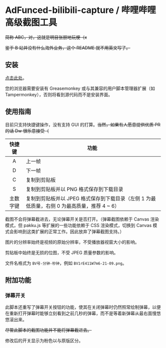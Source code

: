 # AdFunced-bilibili-capture / 哔哩哔哩高级截图工具

~~简称 ABC，对，这就是明目张胆地玩梗（x~~

~~鉴于 B 站并没有什么海外业务，这个 README 就不用英文写了。~~

## 安装

[点击此处](https://github.com/Dwscdv3/AdFunced-bilibili-capture/blob/master/AdFunced-bilibili-capture.user.js)。

您的浏览器需要安装有 Greasemonkey 或与其兼容的用户脚本管理器扩展（如 Tampermonkey），否则将看到源代码而不是安装界面。

## 使用指南

目前只支持快捷键操作，没有支持 GUI 的打算。~~当然，如果有人愿意提供优质 PR 的话 Dw 很乐意接受（~~

| 快捷键   | 功能                                                                                        |
|:--------:|---------------------------------------------------------------------------------------------|
| A        | 上一帧                                                                                      |
| D        | 下一帧                                                                                      |
| C        | 复制到剪贴板                                                                                |
| S        | 复制到剪贴板并以 PNG 格式保存到下载目录                                                     |
| 主数字键 | 复制到剪贴板并以 JPEG 格式保存到下载目录（左侧 1 为最低质量，右侧 0 为最高质量，推荐 4 ~ 6）|

截图不会将弹幕截进去，无论弹幕开关是否打开。（弹幕截图依赖于 Canvas 渲染模式，但 pakku.js 等扩展的一些功能依赖于 CSS 渲染模式，切换到 Canvas 模式会影响到这类扩展的正常工作。因此放弃了弹幕截图支持。）

图片的分辨率始终是视频的原始分辨率，不受播放器视窗大小的影响。

剪贴板中始终是无损的位图，不受 JPEG 质量参数的影响。

文件名格式为 `BV号-分钟-秒钟`，例如 `BV1rE411W7m6-21-09.png`。

## 附加功能

### 弹幕开关

此脚本还重写了弹幕开关按钮的功能，使其在关闭弹幕时仍然照常绘制弹幕，以便在重新打开弹幕时能够立刻看到之前几秒的弹幕，而不是等着新弹幕从最右面慢悠悠滚出来。

~~尽管此脚本的截图功能并不能将弹幕截进去。~~

修改后的开关显示为粉色以与原版区分。
